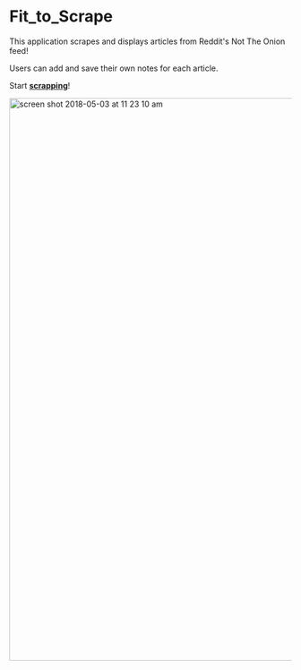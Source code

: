 # Fit_to_Scrape

This application scrapes and displays articles from Reddit's Not The Onion feed!

Users can add and save their own notes for each article.

Start <a href="https://hidden-depths-41065.herokuapp.com/"><b>scrapping</b></a>!

<img width="1005" alt="screen shot 2018-05-03 at 11 23 10 am" src="https://user-images.githubusercontent.com/31232038/39595473-72c02302-4ec4-11e8-8704-2ad240f972bc.png">
